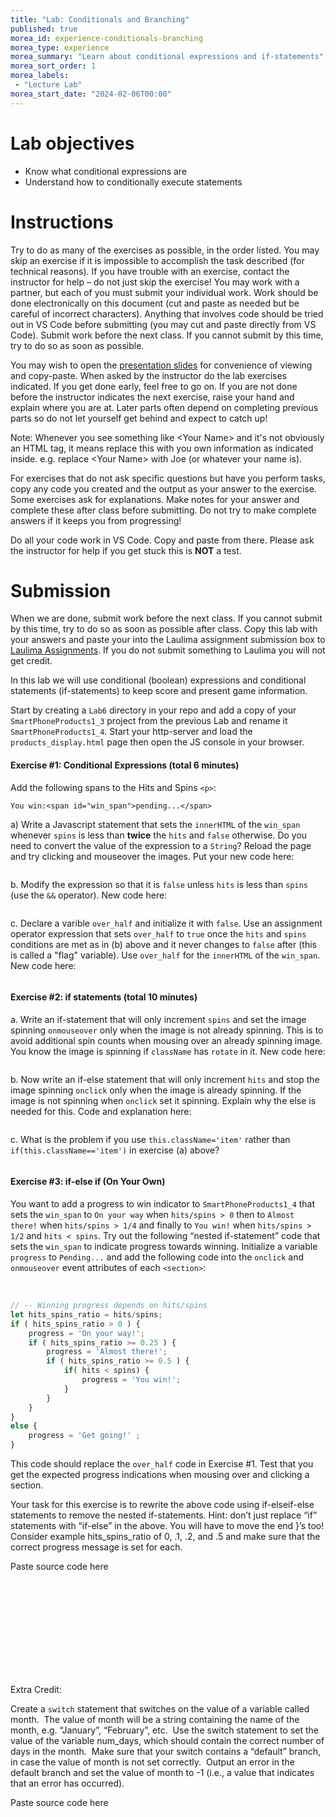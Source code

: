 ```yaml
--- 
title: "Lab: Conditionals and Branching" 
published: true 
morea_id: experience-conditionals-branching
morea_type: experience 
morea_summary: "Learn about conditional expressions and if-statements"
morea_sort_order: 1 
morea_labels:
 - "Lecture Lab"
morea_start_date: "2024-02-06T00:00"
---
```

# Lab objectives
- Know what conditional expressions are
- Understand how to conditionally execute statements

# Instructions
Try to do as many of the exercises as possible, in the order listed. You may skip an exercise if it is impossible to accomplish the task described (for technical reasons). If you have trouble with an exercise, contact the instructor for help – do not just skip the exercise! You may work with a partner, but each of you must submit your individual work. Work should be done electronically on this document (cut and paste as needed but be careful of incorrect characters). Anything that involves code should be tried out in VS Code before submitting (you may cut and paste directly from VS Code). Submit work before the next class. If you cannot submit by this time, try to do so as soon as possible.

You may wish to open the [presentation slides](ITM352_flow_control_I.pptx) for convenience of viewing and copy-paste. When asked by the instructor do the lab exercises indicated. If you get done early, feel free to go on. If you are not done before the instructor indicates the next exercise, raise your hand and explain where you are at. Later parts often depend on completing previous parts so do not let yourself get behind and expect to catch up!

Note: Whenever you see something like \<Your Name\> and it's not obviously an HTML tag, it means replace this with you own information as indicated inside. e.g. replace \<Your Name\> with Joe (or whatever your name is).

For exercises that do not ask specific questions but have you perform tasks, copy any code you created and the output as your answer to the exercise. Some exercises ask for explanations. Make notes for your answer and complete these after class before submitting. Do not try to make complete answers if it keeps you from progressing!

Do all your code work in VS Code. Copy and paste from there. Please ask the instructor for help if you get stuck this is **NOT** a test.

# Submission
When we are done, submit work before the next class. If you cannot submit by this time, try to do so as soon as possible after class. Copy this lab with your answers and paste your into the Laulima assignment submission box to [Laulima Assignments](https://laulima.hawaii.edu). If you do not submit something to Laulima you will not get credit.
 
In this lab we will use conditional (boolean) expressions and conditional statements (if-statements) to keep score and present game information.

Start by creating a `Lab6` directory in your repo and add a copy of your `SmartPhoneProducts1_3` project from the previous Lab and rename it  `SmartPhoneProducts1_4`. Start your http-server and load the `products_display.html` page then open the JS console in your browser. 


#### Exercise #1: Conditional Expressions (total 6 minutes)
Add the following spans to the Hits and Spins `<p>`:
```
You win:<span id="win_span">pending...</span>
```

a) Write a Javascript statement that sets the `innerHTML` of the `win_span` whenever `spins`  is less than **twice** the `hits` and `false` otherwise. Do you need to convert the value of the expression to a `String`? Reload the page and try clicking and mouseover the images. Put your new code here:
```

```

b. Modify the expression so that it is `false` unless `hits` is less than `spins` (use the `&&` operator). New code here:
```

```

c. Declare a varible `over_half` and initialize it with `false`. Use an assignment operator expression that sets `over_half` to `true` once the `hits` and `spins` conditions are met as in (b) above and it never changes to `false` after (this is called a "flag" variable). Use `over_half` for the `innerHTML` of the `win_span`. New code here:
```

```

#### Exercise #2: if statements (total 10 minutes)

a. Write an if-statement that will only increment `spins` and set the image spinning `onmouseover` only when the image is not already spinning. This is to avoid additional spin counts when mousing over an already spinning image. You know the image is spinning if `className` has `rotate` in it. New code here:
```

```

b. Now write an if-else statement that will only increment `hits` and stop the image spinning `onclick` only when the image is already spinning. If the image is not spinning when `onclick` set it spinning. Explain why the else is needed for this. Code and explanation here:
```

```

c. What is the problem if you use `this.className='item'` rather than `if(this.className=='item')` in exercise (a) above?
```

```


#### Exercise #3: if-else if (On Your Own)

You want to add a progress to win indicator to `SmartPhoneProducts1_4` that sets the `win_span` to `On your way` when `hits/spins > 0` then to `Almost there!` when `hits/spins > 1/4` and finally to `You win!` when `hits/spins > 1/2` and `hits < spins`. Try out the following “nested if-statement” code that sets the `win_span` to indicate progress towards winning. Initialize a variable `progress` to `Pending...` and add the following code into the `onclick` and `onmouseover` event attributes of each `<section>`: 

 
```Javascript
// -- Winning progress depends on hits/spins
let hits_spins_ratio = hits/spins;
if ( hits_spins_ratio > 0 ) {
    progress = 'On your way!';
    if ( hits_spins_ratio >= 0.25 ) {
        progress = 'Almost there!';
        if ( hits_spins_ratio >= 0.5 ) {
            if( hits < spins) { 
                progress = 'You win!';
            }
        }
    }
}
else {
    progress = 'Get going!' ;
}

```
This code should replace the `over_half` code in Exercise #1. Test that you get the expected progress indications when mousing over and clicking a section. 

Your task for this exercise is to rewrite the above code using if-elseif-else statements to remove the nested if-statements. Hint: don’t just replace “if” statements with “if-else” in the above. You will have to move the end }’s too! Consider example hits_spins_ratio of 0, .1, .2, and .5 and make sure that the correct progress message is set for each.

Paste source code here
```



````
 

 

 

 

Extra Credit:



Create a `switch` statement that switches on the value of a variable called month.  The value of month will be a string containing the name of the month, e.g. “January”, “February”, etc.  Use the switch statement to set the value of the variable num_days, which should contain the correct number of days in the month.  Make sure that your switch contains a “default” branch, in case the value of month is not set correctly.  Output an error in the default branch and set the value of month to -1 (i.e., a value that indicates that an error has occurred).



Paste source code here

